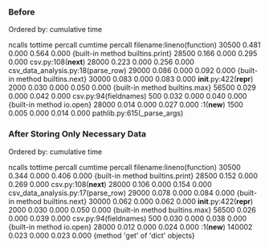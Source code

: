 ### Before

Ordered by: cumulative time

   ncalls  tottime  percall  cumtime  percall filename:lineno(function)
    30500    0.481    0.000    0.564    0.000 {built-in method builtins.print}
    28500    0.166    0.000    0.295    0.000 csv.py:108(__next__)
    28000    0.223    0.000    0.256    0.000 csv_data_analysis.py:18(parse_row)
    29000    0.086    0.000    0.092    0.000 {built-in method builtins.next}
    30000    0.083    0.000    0.083    0.000 __init__.py:422(__repr__)
     2000    0.030    0.000    0.050    0.000 {built-in method builtins.max}
    56500    0.029    0.000    0.042    0.000 csv.py:94(fieldnames)
      500    0.032    0.000    0.040    0.000 {built-in method io.open}
    28000    0.014    0.000    0.027    0.000 <string>:1(__new__)
     1500    0.005    0.000    0.014    0.000 pathlib.py:615(_parse_args)

### After Storing Only Necessary Data

 Ordered by: cumulative time

   ncalls  tottime  percall  cumtime  percall filename:lineno(function)
    30500    0.344    0.000    0.406    0.000 {built-in method builtins.print}
    28500    0.152    0.000    0.269    0.000 csv.py:108(__next__)
    28000    0.106    0.000    0.154    0.000 csv_data_analysis.py:17(parse_row)
    29000    0.078    0.000    0.084    0.000 {built-in method builtins.next}
    30000    0.062    0.000    0.062    0.000 __init__.py:422(__repr__)
     2000    0.030    0.000    0.050    0.000 {built-in method builtins.max}
    56500    0.026    0.000    0.039    0.000 csv.py:94(fieldnames)
      500    0.030    0.000    0.038    0.000 {built-in method io.open}
    28000    0.012    0.000    0.024    0.000 <string>:1(__new__)
   140002    0.023    0.000    0.023    0.000 {method 'get' of 'dict' objects}
